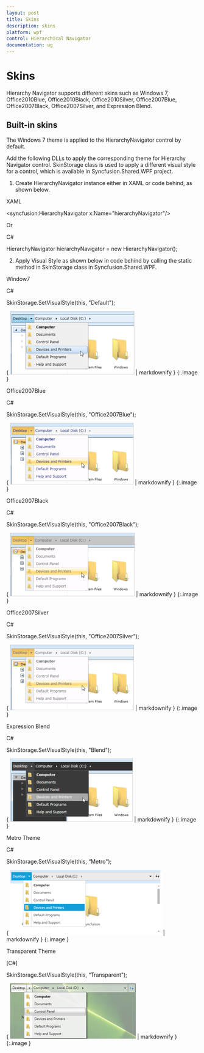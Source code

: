 ```yaml
---
layout: post
title: Skins
description: skins
platform: wpf
control: Hierarchical Navigator
documentation: ug
---
```


# Skins

Hierarchy Navigator supports different skins such as Windows 7, Office2010Blue, Office2010Black, Office2010Silver, Office2007Blue, Office2007Black, Office2007Silver, and Expression Blend. 

## Built-in skins

The Windows 7 theme is applied to the HierarchyNavigator control by default.

Add the following DLLs to apply the corresponding theme for Hierarchy Navigator control. SkinStorage class is used to apply a different visual style for a control, which is available in Syncfusion.Shared.WPF project.

1. Create HierarchyNavigator instance either in XAML or code behind, as shown below.

XAML



&lt;syncfusion:HierarchyNavigator x:Name="hierarchyNavigator"/&gt;



Or

C#



HierarchyNavigator hierarchyNavigator = new HierarchyNavigator();



2. Apply Visual Style as shown below in code behind by calling the static method in SkinStorage class in Syncfusion.Shared.WPF.

Window7

C#



SkinStorage.SetVisualStyle(this, "Default");



{ ![](Skins_images/Skins_img1.png) | markdownify }
{:.image }


Office2007Blue 

C#



SkinStorage.SetVisualStyle(this, "Office2007Blue");



{ ![](Skins_images/Skins_img2.png) | markdownify }
{:.image }


Office2007Black

C#



SkinStorage.SetVisualStyle(this, "Office2007Black");



{ ![](Skins_images/Skins_img3.png) | markdownify }
{:.image }


Office2007Silver

C#



SkinStorage.SetVisualStyle(this, "Office2007Silver");



{ ![](Skins_images/Skins_img4.png) | markdownify }
{:.image }


Expression Blend

C#



SkinStorage.SetVisualStyle(this, "Blend");



{ ![](Skins_images/Skins_img5.png) | markdownify }
{:.image }


Metro Theme

C#

SkinStorage.SetVisualStyle(this, “Metro");



{ ![](Skins_images/Skins_img6.png) | markdownify }
{:.image }


Transparent Theme

[C#]

SkinStorage.SetVisualStyle(this, “Transparent");



{ ![](Skins_images/Skins_img7.png) | markdownify }
{:.image }


